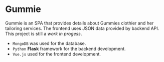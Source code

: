 # Gummie

Gummie is an SPA that provides details about Gummies clothier and her tailoring services. 
The frontend uses JSON data provided by backend API. This project is still a *work in progess*.

- `MongoDB` was used for the database.
- `Python` **Flask** framework for the backend development.
- `Vue.js` used for the frontend development.
 
 
